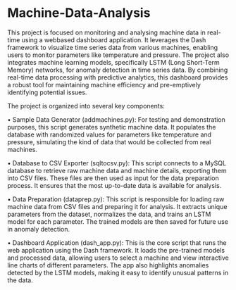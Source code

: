 # Machine-Data-Analysis
This project is focused on monitoring and analysing machine data in real-time using a webbased dashboard application. It leverages the Dash framework to visualize time series data
from various machines, enabling users to monitor parameters like temperature and
pressure. The project also integrates machine learning models, specifically LSTM (Long
Short-Term Memory) networks, for anomaly detection in time series data. By combining
real-time data processing with predictive analytics, this dashboard provides a robust tool for
maintaining machine efficiency and pre-emptively identifying potential issues.

The project is organized into several key components:

• Sample Data Generator (addmachines.py): For testing and demonstration purposes,
this script generates synthetic machine data. It populates the database with
randomized values for parameters like temperature and pressure, simulating the kind
of data that would be collected from real machines.

• Database to CSV Exporter (sqltocsv.py): This script connects to a MySQL database to
retrieve raw machine data and machine details, exporting them into CSV files. These
files are then used as input for the data preparation process. It ensures that the most
up-to-date data is available for analysis.

• Data Preparation (dataprep.py): This script is responsible for loading raw machine
data from CSV files and preparing it for analysis. It extracts unique parameters from
the dataset, normalizes the data, and trains an LSTM model for each parameter. The
trained models are then saved for future use in anomaly detection.

• Dashboard Application (dash_app.py): This is the core script that runs the web
application using the Dash framework. It loads the pre-trained models and processed
data, allowing users to select a machine and view interactive line charts of different
parameters. The app also highlights anomalies detected by the LSTM models, making
it easy to identify unusual patterns in the data.
